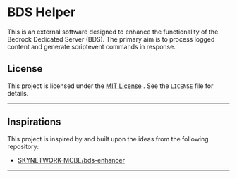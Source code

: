# BDS Helper

This is an external software designed to enhance the functionality of the Bedrock Dedicated Server (BDS).
The primary aim is to process logged content and generate scriptevent commands in response.

## License

This project is licensed under the [MIT License](LICENSE) . See the `LICENSE` file for details.

---

## Inspirations

This project is inspired by and built upon the ideas from the following repository:

* [SKYNETWORK-MCBE/bds-enhancer](https://github.com/SKYNETWORK-MCBE/bds-enhancer)

---
